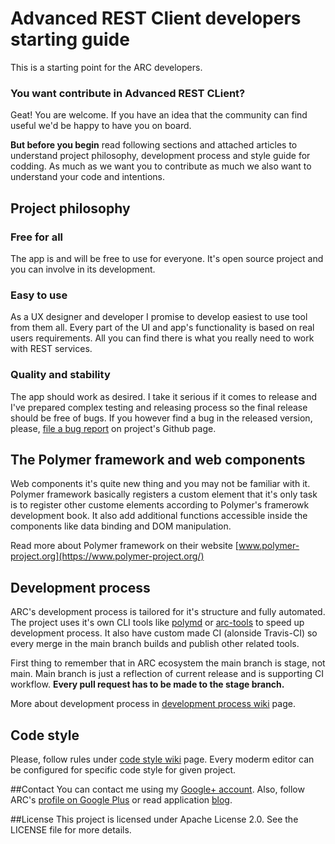# Advanced REST Client developers starting guide

This is a starting point for the ARC developers.

### You want contribute in Advanced REST CLient?
Geat! You are welcome. If you have an idea that the community can find useful we'd be happy to have you on board.

**But before you begin** read following sections and attached articles to understand project philosophy, development process and style guide for codding. As much as we want you to contribute as much we also want to understand your code and intentions.

## Project philosophy

### Free for all
The app is and will be free to use for everyone. It's open source project and you can involve in its development.

### Easy to use
As a UX designer and developer I promise to develop easiest to use tool from them all. Every part of the UI and app's functionality is based on real users requirements. All you can find there is what you really need to work with REST services.

### Quality and stability
The app should work as desired. I take it serious if it comes to release and I've prepared complex testing and releasing process so the final release should be free of bugs.
If you however find a bug in the released version, please, [file a bug report][issue_tracker] on project's Github page.

## The Polymer framework and web components
Web components it's quite new thing and you may not be familiar with it. Polymer framework basically registers a custom element that it's only task is to register other custome elements according to Polymer's framerowk development book.
It also add additional functions accessible inside the components like data binding and DOM manipulation.

Read more about Polymer framework on their website [www.polymer-project.org](https://www.polymer-project.org/)

## Development process
ARC's development process is tailored for it's structure and fully automated. The project uses it's own CLI tools like [polymd] or [arc-tools] to speed up development process. It also have custom made CI (alonside Travis-CI) so every merge in the main branch builds and publish other related tools.

First thing to remember that in ARC ecosystem the main branch is stage, not main. Main branch is just a reflection of current release and is supporting CI workflow. **Every pull request has to be made to the stage branch.**

More about development process in [development process wiki] page.

## Code style
Please, follow rules under [code style wiki] page. Every moderm editor can be configured for specific code style for given project.

##Contact
You can contact me using my [Google+ account][gp_profile].
Also, follow ARC's [profile on Google Plus][gp_appprofile] or read application [blog][app_blog].

##License
This project is licensed under Apache License 2.0.
See the LICENSE file for more details.

[cws_url]: https://chrome.google.com/webstore/detail/advanced-rest-client/hgmloofddffdnphfgcellkdfbfbjeloo?utm_source=gitgub&utp_campaign=app&utm_medium=installation
[cws_logo]: https://developer.chrome.com/webstore/images/ChromeWebStore_BadgeWBorder_v2_340x96.png "Get from Chrome Web Store"
[issue_tracker]: https://github.com/jarrodek/ChromeRestClient/issues
[gp_profile]: https://plus.google.com/+PawelPsztyc
[gp_appprofile]: https://plus.google.com/b/117577071661965941720/117577071661965941720
[app_blog]: restforchrome.blogspot.com
[polymd]: https://github.com/advanced-rest-client/polymd
[arc-tools]: https://github.com/advanced-rest-client/arc-tools
[development process wiki]: https://github.com/advanced-rest-client/arc-dev-guide/wiki/Development-process
[code style wiki]: https://github.com/advanced-rest-client/arc-dev-guide/wiki/Code-style
